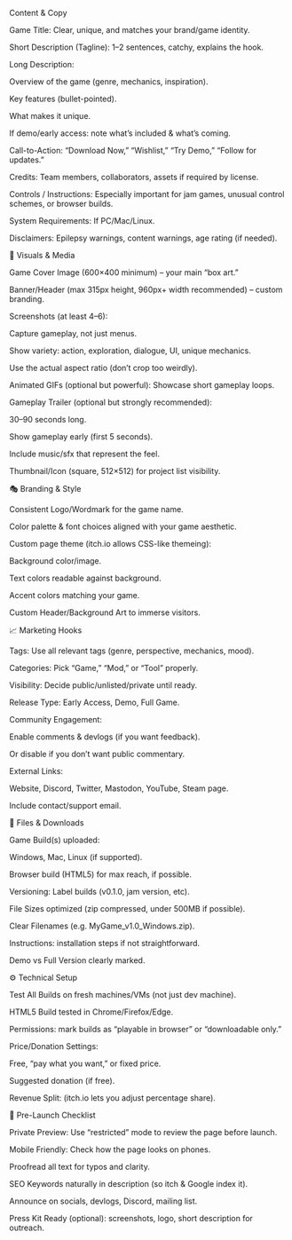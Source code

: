 Content & Copy

 Game Title: Clear, unique, and matches your brand/game identity.

 Short Description (Tagline): 1–2 sentences, catchy, explains the hook.

 Long Description:

Overview of the game (genre, mechanics, inspiration).

Key features (bullet-pointed).

What makes it unique.

If demo/early access: note what’s included & what’s coming.

 Call-to-Action: “Download Now,” “Wishlist,” “Try Demo,” “Follow for updates.”

 Credits: Team members, collaborators, assets if required by license.

 Controls / Instructions: Especially important for jam games, unusual control schemes, or browser builds.

 System Requirements: If PC/Mac/Linux.

 Disclaimers: Epilepsy warnings, content warnings, age rating (if needed).

🎨 Visuals & Media

 Game Cover Image (600×400 minimum) – your main “box art.”

 Banner/Header (max 315px height, 960px+ width recommended) – custom branding.

 Screenshots (at least 4–6):

Capture gameplay, not just menus.

Show variety: action, exploration, dialogue, UI, unique mechanics.

Use the actual aspect ratio (don’t crop too weirdly).

 Animated GIFs (optional but powerful): Showcase short gameplay loops.

 Gameplay Trailer (optional but strongly recommended):

30–90 seconds long.

Show gameplay early (first 5 seconds).

Include music/sfx that represent the feel.

 Thumbnail/Icon (square, 512×512) for project list visibility.

🎭 Branding & Style

 Consistent Logo/Wordmark for the game name.

 Color palette & font choices aligned with your game aesthetic.

 Custom page theme (itch.io allows CSS-like themeing):

Background color/image.

Text colors readable against background.

Accent colors matching your game.

 Custom Header/Background Art to immerse visitors.

📈 Marketing Hooks

 Tags: Use all relevant tags (genre, perspective, mechanics, mood).

 Categories: Pick “Game,” “Mod,” or “Tool” properly.

 Visibility: Decide public/unlisted/private until ready.

 Release Type: Early Access, Demo, Full Game.

 Community Engagement:

Enable comments & devlogs (if you want feedback).

Or disable if you don’t want public commentary.

 External Links:

Website, Discord, Twitter, Mastodon, YouTube, Steam page.

Include contact/support email.

💾 Files & Downloads

 Game Build(s) uploaded:

Windows, Mac, Linux (if supported).

Browser build (HTML5) for max reach, if possible.

 Versioning: Label builds (v0.1.0, jam version, etc).

 File Sizes optimized (zip compressed, under 500MB if possible).

 Clear Filenames (e.g. MyGame_v1.0_Windows.zip).

 Instructions: installation steps if not straightforward.

 Demo vs Full Version clearly marked.

⚙️ Technical Setup

 Test All Builds on fresh machines/VMs (not just dev machine).

 HTML5 Build tested in Chrome/Firefox/Edge.

 Permissions: mark builds as “playable in browser” or “downloadable only.”

 Price/Donation Settings:

Free, “pay what you want,” or fixed price.

Suggested donation (if free).

 Revenue Split: (itch.io lets you adjust percentage share).

🚀 Pre-Launch Checklist

 Private Preview: Use “restricted” mode to review the page before launch.

 Mobile Friendly: Check how the page looks on phones.

 Proofread all text for typos and clarity.

 SEO Keywords naturally in description (so itch & Google index it).

 Announce on socials, devlogs, Discord, mailing list.

 Press Kit Ready (optional): screenshots, logo, short description for outreach.
